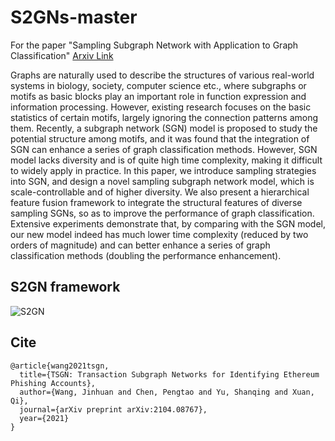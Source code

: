 # S2GNs-master
For the paper "Sampling Subgraph Network with Application to Graph Classification"
[Arxiv Link](https://arxiv.org/pdf/2102.05272.pdf)

Graphs are naturally used to describe the structures of various real-world systems in biology, society, computer science etc., where subgraphs or motifs as basic blocks play an important role in function expression and information processing. However, existing research focuses on the basic statistics of certain motifs, largely ignoring the connection patterns among them. Recently, a subgraph network (SGN) model is proposed to study the potential structure among motifs, and it was found that the integration of SGN can enhance a series of graph classification methods. However, SGN model lacks diversity and is of quite high time complexity, making it difficult to widely apply in practice. In this paper, we introduce sampling strategies into SGN, and design a novel sampling subgraph network model, which is scale-controllable and of higher diversity. We also present a hierarchical feature fusion framework to integrate the structural features of diverse sampling SGNs, so as to improve the performance of graph classification. Extensive experiments demonstrate that, by comparing with the SGN model, our new model indeed has much lower time complexity (reduced by two orders of magnitude) and can better enhance a series of graph classification methods (doubling the performance enhancement).

## S2GN framework
![S2GN](https://user-images.githubusercontent.com/26339035/125916743-023c834e-1842-4db5-be9d-2e7275704012.png)


## Cite

```
@article{wang2021tsgn,
  title={TSGN: Transaction Subgraph Networks for Identifying Ethereum Phishing Accounts},
  author={Wang, Jinhuan and Chen, Pengtao and Yu, Shanqing and Xuan, Qi},
  journal={arXiv preprint arXiv:2104.08767},
  year={2021}
}
```
